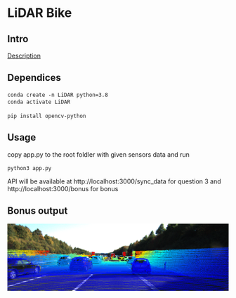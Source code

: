 # LiDAR Bike

## Intro

[Description](<[https://www.cnblogs.com/azureology/p/14004131.html](https://github.com/ftlll/LiDAR_Bike/blob/main/Assessment.pdf)>)

## Dependices

```
conda create -n LiDAR python=3.8
conda activate LiDAR

pip install opencv-python
```

## Usage

copy app.py to the root foldler with given sensors data and run

```
python3 app.py
```

API will be available at http://localhost:3000/sync_data for question 3 and http://localhost:3000/bonus for bonus

## Bonus output

![](./0000000002.png)
